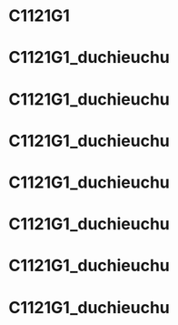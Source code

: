 # C1121G1
# C1121G1_duchieuchu
# C1121G1_duchieuchu
# C1121G1_duchieuchu
# C1121G1_duchieuchu
# C1121G1_duchieuchu
# C1121G1_duchieuchu
# C1121G1_duchieuchu
